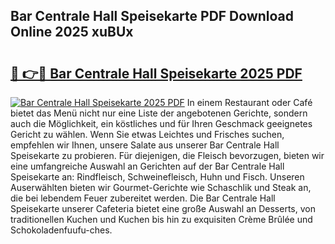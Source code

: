 ## Bar Centrale Hall Speisekarte PDF Download Online 2025 xuBUx

# <h2><a href="http://gc6jc9.nevu.top/?p=Bar+Centrale+Hall+Speisekarte">🔗 👉🔴 Bar Centrale Hall Speisekarte 2025 PDF</a></h2>

[![Bar Centrale Hall Speisekarte 2025 PDF](https://i.imgur.com/dBaPXMq.png)](http://gc6jc9.nevu.top/?p=Bar+Centrale+Hall+Speisekarte)
In einem Restaurant oder Café bietet das Menü nicht nur eine Liste der angebotenen Gerichte, sondern auch die Möglichkeit, ein köstliches und für Ihren Geschmack geeignetes Gericht zu wählen. Wenn Sie etwas Leichtes und Frisches suchen, empfehlen wir Ihnen, unsere Salate aus unserer Bar Centrale Hall Speisekarte zu probieren. Für diejenigen, die Fleisch bevorzugen, bieten wir eine umfangreiche Auswahl an Gerichten auf der Bar Centrale Hall Speisekarte an: Rindfleisch, Schweinefleisch, Huhn und Fisch. Unseren Auserwählten bieten wir Gourmet-Gerichte wie Schaschlik und Steak an, die bei lebendem Feuer zubereitet werden. Die Bar Centrale Hall Speisekarte unserer Cafeteria bietet eine große Auswahl an Desserts, von traditionellen Kuchen und Kuchen bis hin zu exquisiten Crème Brûlée und Schokoladenfuufu-ches.
